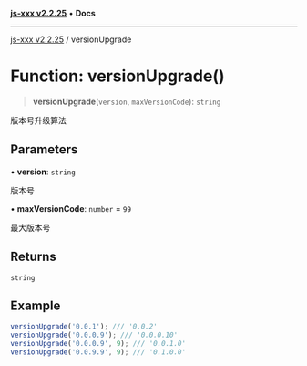 [**js-xxx v2.2.25**](../README.md) • **Docs**

***

[js-xxx v2.2.25](../README.md) / versionUpgrade

# Function: versionUpgrade()

> **versionUpgrade**(`version`, `maxVersionCode`): `string`

版本号升级算法

## Parameters

• **version**: `string`

版本号

• **maxVersionCode**: `number` = `99`

最大版本号

## Returns

`string`

## Example

```ts
versionUpgrade('0.0.1'); /// '0.0.2'
versionUpgrade('0.0.0.9'); /// '0.0.0.10'
versionUpgrade('0.0.0.9', 9); /// '0.0.1.0'
versionUpgrade('0.0.9.9', 9); /// '0.1.0.0'
```
